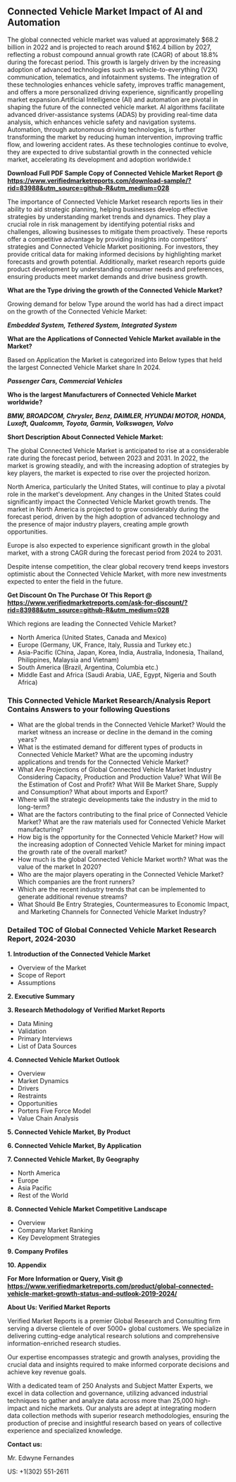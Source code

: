 <h2>Connected Vehicle Market Impact of AI and Automation</h2>The global connected vehicle market was valued at approximately $68.2 billion in 2022 and is projected to reach around $162.4 billion by 2027, reflecting a robust compound annual growth rate (CAGR) of about 18.8% during the forecast period. This growth is largely driven by the increasing adoption of advanced technologies such as vehicle-to-everything (V2X) communication, telematics, and infotainment systems. The integration of these technologies enhances vehicle safety, improves traffic management, and offers a more personalized driving experience, significantly propelling market expansion.Artificial Intelligence (AI) and automation are pivotal in shaping the future of the connected vehicle market. AI algorithms facilitate advanced driver-assistance systems (ADAS) by providing real-time data analysis, which enhances vehicle safety and navigation systems. Automation, through autonomous driving technologies, is further transforming the market by reducing human intervention, improving traffic flow, and lowering accident rates. As these technologies continue to evolve, they are expected to drive substantial growth in the connected vehicle market, accelerating its development and adoption worldwide.t</p><p id="" class=""><strong>Download Full PDF Sample Copy of Connected Vehicle Market Report @ <a href="https://www.verifiedmarketreports.com/download-sample/?rid=83988&utm_source=github-R&utm_medium=028" target="_blank">https://www.verifiedmarketreports.com/download-sample/?rid=83988&utm_source=github-R&utm_medium=028</a></strong></p><p>The importance of&nbsp;Connected Vehicle Market research reports lies in their ability to aid strategic planning, helping businesses develop effective strategies by understanding market trends and dynamics. They play a crucial role in risk management by identifying potential risks and challenges, allowing businesses to mitigate them proactively. These reports offer a competitive advantage by providing insights into competitors' strategies and Connected Vehicle Market positioning. For investors, they provide critical data for making informed decisions by highlighting market forecasts and growth potential. Additionally, market research reports guide product development by understanding consumer needs and preferences, ensuring products meet market demands and drive business growth.</p><p><strong>What are the&nbsp;Type driving the growth of the Connected Vehicle Market?</strong></p><p id="" class="">Growing demand for below Type around the world has had a direct impact on the growth of the Connected Vehicle Market:</p><em><strong>Embedded System, Tethered System, Integrated System</strong></em></p><strong>What are the&nbsp;Applications&nbsp;of Connected Vehicle Market available in the Market?</strong></p><p id="" class="">Based on Application the Market is categorized into Below types that held the largest Connected Vehicle Market share In 2024.</p><em><strong>Passenger Cars, Commercial Vehicles</strong></em></p><strong>Who is the largest Manufacturers of Connected Vehicle Market worldwide?</strong></p><p><em><strong>BMW, BROADCOM, Chrysler, Benz, DAIMLER, HYUNDAI MOTOR, HONDA, Luxoft, Qualcomm, Toyota, Garmin, Volkswagen, Volvo</strong></em></p><p id="" class=""><strong>Short Description About Connected Vehicle Market:</strong></p><p>The global Connected Vehicle Market is anticipated to rise at a considerable rate during the forecast period, between 2023 and 2031. In 2022, the market is growing steadily, and with the increasing adoption of strategies by key players, the market is expected to rise over the projected horizon.</p><p>North America, particularly the United States, will continue to play a pivotal role in the market's development. Any changes in the United States could significantly impact the Connected Vehicle Market growth trends. The market in North America is projected to grow considerably during the forecast period, driven by the high adoption of advanced technology and the presence of major industry players, creating ample growth opportunities.</p><p>Europe is also expected to experience significant growth in the global market, with a strong CAGR during the forecast period from 2024 to 2031.</p><p>Despite intense competition, the clear global recovery trend keeps investors optimistic about the Connected Vehicle Market, with more new investments expected to enter the field in the future.</p><p id="" class=""><strong>Get Discount On The Purchase Of This Report @ <a href="https://www.verifiedmarketreports.com/ask-for-discount/?rid=83988&utm_source=github-R&utm_medium=028" target="_blank">https://www.verifiedmarketreports.com/ask-for-discount/?rid=83988&utm_source=github-R&utm_medium=028</a></strong></p>Which regions are leading the Connected Vehicle Market?</p><ul><li>North America (United States, Canada and Mexico)</li><li>Europe (Germany, UK, France, Italy, Russia and Turkey etc.)</li><li>Asia-Pacific (China, Japan, Korea, India, Australia, Indonesia, Thailand, Philippines, Malaysia and Vietnam)</li><li>South America (Brazil, Argentina, Columbia etc.)</li><li>Middle East and Africa (Saudi Arabia, UAE, Egypt, Nigeria and South Africa)</li></ul><h3 id="" class="">This Connected Vehicle Market Research/Analysis Report Contains Answers to your following Questions</h3><ul><li>What are the global trends in the Connected Vehicle Market? Would the market witness an increase or decline in the demand in the coming years?</li><li>What is the estimated demand for different types of products in Connected Vehicle Market? What are the upcoming industry applications and trends for the Connected Vehicle Market?</li><li>What Are Projections of Global Connected Vehicle Market Industry Considering Capacity, Production and Production Value? What Will Be the Estimation of Cost and Profit? What Will Be Market Share, Supply and Consumption? What about imports and Export?</li><li>Where will the strategic developments take the industry in the mid to long-term?</li><li>What are the factors contributing to the final price of Connected Vehicle Market? What are the raw materials used for Connected Vehicle Market manufacturing?</li><li>How big is the opportunity for the Connected Vehicle Market? How will the increasing adoption of Connected Vehicle Market for mining impact the growth rate of the overall market?</li><li>How much is the global Connected Vehicle Market worth? What was the value of the market In 2020?</li><li>Who are the major players operating in the Connected Vehicle Market? Which companies are the front runners?</li><li>Which are the recent industry trends that can be implemented to generate additional revenue streams?</li><li>What Should Be Entry Strategies, Countermeasures to Economic Impact, and Marketing Channels for Connected Vehicle Market Industry?</li></ul><h3 id="" class="">Detailed TOC of Global Connected Vehicle Market Research Report, 2024-2030</h3><p id="" class=""><strong>1. Introduction of the Connected Vehicle Market</strong></p><ul><li>Overview of the Market</li><li>Scope of Report</li><li>Assumptions</li></ul><p id="" class=""><strong>2. Executive Summary</strong></p><p id="" class=""><strong>3. Research Methodology of Verified Market Reports</strong></p><ul><li>Data Mining</li><li>Validation</li><li>Primary Interviews</li><li>List of Data Sources</li></ul><p id="" class=""><strong>4. Connected Vehicle Market Outlook</strong></p><ul><li>Overview</li><li>Market Dynamics</li><li>Drivers</li><li>Restraints</li><li>Opportunities</li><li>Porters Five Force Model</li><li>Value Chain Analysis</li></ul><p id="" class=""><strong>5. Connected Vehicle Market, By Product</strong></p><p id="" class=""><strong>6. Connected Vehicle Market, By Application</strong></p><p id="" class=""><strong>7. Connected Vehicle Market, By Geography</strong></p><ul><li>North America</li><li>Europe</li><li>Asia Pacific</li><li>Rest of the World</li></ul><p id="" class=""><strong>8. Connected Vehicle Market Competitive Landscape</strong></p><ul><li>Overview</li><li>Company Market Ranking</li><li>Key Development Strategies</li></ul><p id="" class=""><strong>9. Company Profiles</strong></p><p id="" class=""><strong>10. Appendix</strong></p><p id="" class=""><strong>For More Information or Query, Visit @ <a href="https://www.verifiedmarketreports.com/product/global-connected-vehicle-market-growth-status-and-outlook-2019-2024/" target="_blank">https://www.verifiedmarketreports.com/product/global-connected-vehicle-market-growth-status-and-outlook-2019-2024/</a></strong></p><p id="" class=""><strong>About Us: Verified Market Reports</strong></p><p id="" class="">Verified Market Reports is a premier Global Research and Consulting firm serving a diverse clientele of over 5000+ global customers. We specialize in delivering cutting-edge analytical research solutions and comprehensive information-enriched research studies.</p><p id="" class="">Our expertise encompasses strategic and growth analyses, providing the crucial data and insights required to make informed corporate decisions and achieve key revenue goals.</p><p id="" class="">With a dedicated team of 250 Analysts and Subject Matter Experts, we excel in data collection and governance, utilizing advanced industrial techniques to gather and analyze data across more than 25,000 high-impact and niche markets. Our analysts are adept at integrating modern data collection methods with superior research methodologies, ensuring the production of precise and insightful research based on years of collective experience and specialized knowledge.</p><p id="" class=""><strong>Contact us:</strong></p><p id="" class="">Mr. Edwyne Fernandes</p><p id="" class="">US: +1(302) 551-2611</p>